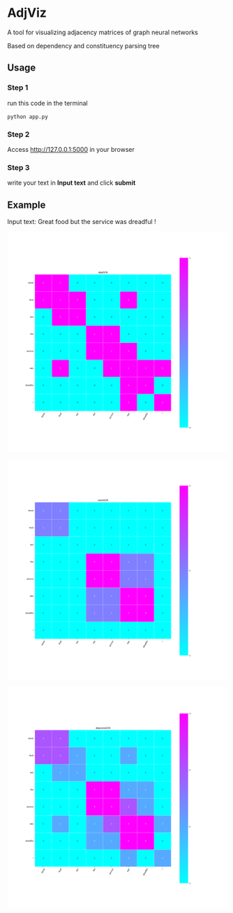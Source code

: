 # AdjViz

A tool for visualizing adjacency matrices of graph neural networks

Based on dependency and constituency parsing tree

## Usage

### Step 1
run this code in the terminal
```
python app.py
```

### Step 2

Access http://127.0.0.1:5000 in your browser

### Step 3

write your text in **Input text** and click **submit**

## Example

Input text: Great food but the service was dreadful !

![](static/depgcn.png)

![](static/consgcn.png)

![](static/depconsgcn.png)
